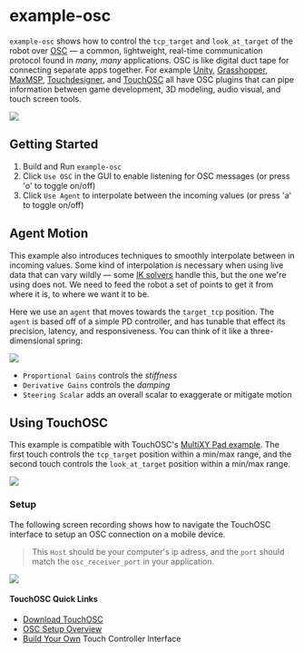 # example-osc

`example-osc` shows how to control the `tcp_target` and `look_at_target` of the robot over [OSC](https://ccrma.stanford.edu/groups/osc/index.html) — a common, lightweight, real-time communication protocol found in _many, many_ applications. OSC is like digital duct tape for connecting separate apps together. For example [Unity](https://thomasfredericks.github.io/UnityOSC/), [Grasshopper](https://www.food4rhino.com/en/app/ghowl), [MaxMSP](https://opensoundcontrol.stanford.edu/implementations/OpenSoundControl-for-MaxMSP.html), [Touchdesigner](https://docs.derivative.ca/OSC_In_CHOP), and [TouchOSC](https://hexler.net/touchosc) all have OSC plugins that can pipe information between game development, 3D modeling, audio visual, and touch screen tools.

![](https://github.com/madelinegannon/personable_robotics/blob/main/assets/example-osc.gif)

## Getting Started

1. Build and Run `example-osc`
2. Click `Use OSC` in the GUI to enable listening for OSC messages (or press 'o' to toggle on/off)
3. Click `Use Agent` to interpolate between the incoming values (or press 'a' to toggle on/off)

## Agent Motion

This example also introduces techniques to smoothly interpolate between in incoming values. Some kind of interpolation is necessary when using live data that can vary wildly — some [IK solvers](https://en.wikipedia.org/wiki/Inverse_kinematics) handle this, but the one we're using does not. We need to feed the robot a set of points to get it from where it is, to where we want it to be.

Here we use an `agent` that moves towards the `target_tcp` position. The `agent` is based off of a simple PD controller, and has tunable that effect its precision, latency, and responsiveness. You can think of it like a three-dimensional spring:

![](https://github.com/madelinegannon/personable_robotics/blob/main/assets/agent_controller_gui.png)

- `Proportional Gains` controls the _stiffness_
- `Derivative Gains` controls the _damping_
- `Steering Scalar` adds an overall scalar to exaggerate or mitigate motion

## Using TouchOSC

This example is compatible with TouchOSC's [MultiXY Pad example](http://library.isr.ist.utl.pt/docs/roswiki/touchosc_bridge(2f)Controls.html#Multi_XY_Pad). The first touch controls the `tcp_target` position within a min/max range, and the second touch controls the `look_at_target` position within a min/max range.

![](https://github.com/madelinegannon/personable_robotics/blob/main/assets/touch_osc_messages.png)

### Setup

The following screen recording shows how to navigate the TouchOSC interface to setup an OSC connection on a mobile device. 

> This `Host` should be your computer's ip adress, and the `port` should match the `osc_receiver_port` in your application.

![](https://github.com/madelinegannon/personable_robotics/blob/main/assets/touch_osc_multixy_pad.gif)

#### TouchOSC Quick Links

- [Download TouchOSC](https://hexler.net/touchosc#get)
- [OSC Setup Overview](https://hexler.net/touchosc/manual/getting-started-osc)
- [Build Your Own](https://hexler.net/touchosc/manual/editor) Touch Controller Interface




